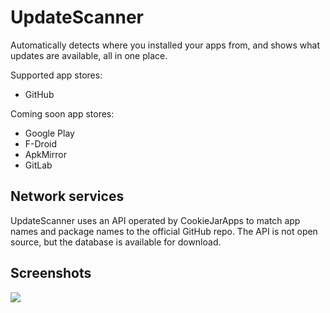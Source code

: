 # UpdateScanner

Automatically detects where you installed your apps from, and shows what updates are available, all in one place.

Supported app stores:
- GitHub

Coming soon app stores:
- Google Play
- F-Droid
- ApkMirror
- GitLab

## Network services

UpdateScanner uses an API operated by CookieJarApps to match app names and package names to the official GitHub repo. The API is not open source, but the database is available for download.

## Screenshots

<img src="https://storeimg.com/uploads/6014157e75a5e.png" />
